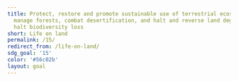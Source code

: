 ```yaml
---
title: Protect, restore and promote sustainable use of terrestrial ecosystems, sustainably
  manage forests, combat desertification, and halt and reverse land degradation and
  halt biodiversity loss
short: Life on land
permalink: /15/
redirect_from: /life-on-land/
sdg_goal: '15'
color: '#56c02b'
layout: goal
---
```


